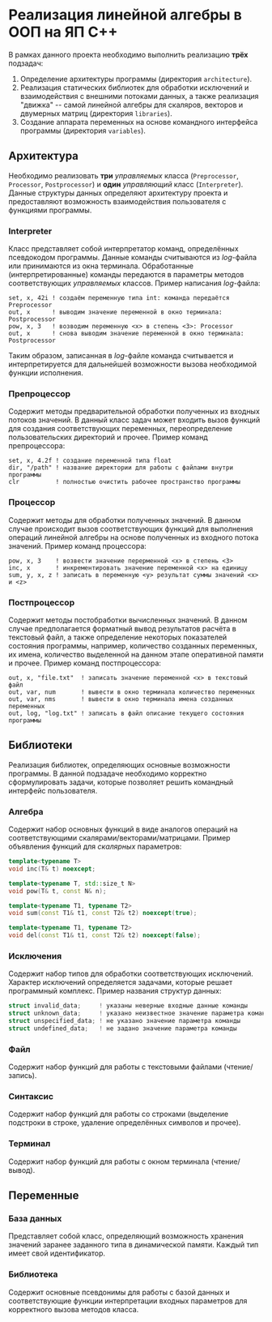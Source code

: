 # Реализация линейной алгебры в ООП на ЯП С++

В рамках данного проекта необходимо выполнить реализацию **трёх** подзадач:

1. Определение архитектуры программы (директория `architecture`).
2. Реализация статических библиотек для обработки исключений и взаимодействия с
   внешними потоками данных, а также реализация "движка" -- самой линейной
   алгебры для скаляров, векторов и двумерных матриц (директория `libraries`).
3. Создание аппарата переменных на основе командного интерфейса программы
   (директория `variables`).

## Архитектура

Необходимо реализовать **три** *управляемых* класса (`Preprocessor`,
`Processor`, `Postprocessor`) и **один** *управляющий* класс (`Interpreter`).
Данные структуры данных определяют архитектуру проекта и предоставляют
возможность взаимодействия пользователя с функциями программы.

### Interpreter

Класс представляет собой интерпретатор команд, определённых псевдокодом
программы. Данные команды считываются из *log*-файла или принимаются из окна
терминала. Обработанные (интерпретированные) команды передаются в параметры
методов соответствующих *управляемых* классов. Пример написания *log*-файла:

```
set, x, 42i ! создаём переменную типа int: команда передаётся Preprocessor
out, x      ! выводим значение переменной в окно терминала: Postprocessor
pow, x, 3   ! возводим переменную <x> в степень <3>: Processor
out, x      ! снова выводим значение переменной в окно терминала: Postprocessor
```

Таким образом, записанная в *log*-файле команда считывается и интерпретируется
для дальнейшей возможности вызова необходимой функции исполнения.

### Препроцессор

Содержит методы предварительной обработки полученных из входных потоков
значений. В данный класс задач может входить вызов функций для создания
соответствующих переменных, переопределение пользовательских директорий и
прочее. Пример команд препроцессора:

```
set, x, 4.2f ! создание переменной типа float
dir, "/path" ! название директории для работы с файлами внутри программы
clr          ! полностью очистить рабочее пространство программы
```

### Процессор

Содержит методы для обработки полученных значений. В данном случае происходит
вызов соответствующих функций для выполнения операций линейной алгебры на основе
полученных из входного потока значений. Пример команд процессора:

```
pow, x, 3    ! возвести значение перерменной <x> в степень <3>
inc, x       ! инкрементировать значение переменной <x> на единицу
sum, y, x, z ! записать в переменную <y> результат суммы значений <x> и <z>
```

### Постпроцессор

Содержит методы постобработки вычисленных значений. В данном случае
предполагается форматный вывод результатов расчёта в текстовый файл, а также
определение некоторых показателей состояния программы, например, количество
созданных переменных, их имена, количество выделенной на данном этапе
оперативной памяти и прочее. Пример команд постпроцессора:

```
out, x, "file.txt"  ! записать значение переменной <x> в текстовый файл
out, var, num       ! вывести в окно терминала количество переменных
out, var, nms       ! вывести в окно терминала имена созданных переменных
out, log, "log.txt" ! записать в файл описание текущего состояния программы
```

## Библиотеки

Реализация библиотек, определяющих основные возможности программы. В данной
подзадаче необходимо корректно сформулировать задачи, которые позволяет решить
командный интерфейс пользователя.

### Алгебра

Содержит набор основных функций в виде аналогов операций на соответствующими
скалярами/векторами/матрицами. Пример объявления функций для *скалярных*
параметров:

```cpp
template<typename T>
void inc(T& t) noexcept;

template<typename T, std::size_t N>
void pow(T& t, const N& n);

template<typename T1, typename T2>
void sum(const T1& t1, const T2& t2) noexcept(true);

template<typename T1, typename T2>
void del(const T1& t1, const T2& t2) noexcept(false);
```

### Исключения

Содержит набор типов для обработки соответствующих исключений. Характер
исключений определяется задачами, которые решает программный комплекс. Пример
названия структур данных:

```cpp
struct invalid_data;     ! указаны неверные входные данные команды
struct unknown_data;     ! указано неизвестное значение параметра команды
struct unspecified_data; ! не указано значение параметра команды
struct undefined_data;   ! не задано значение параметра команды
```

### Файл

Содержит набор функций для работы с текстовыми файлами (чтение/запись).

### Синтаксис

Содержит набор функций для работы со строками (выделение подстроки в строке,
удаление определённых символов и прочее).

### Терминал

Содержит набор функций для работы с окном терминала (чтение/вывод).

## Переменные

### База данных

Представляет собой класс, определяющий возможность хранения значений заранее
заданного типа в динамической памяти. Каждый тип имеет свой идентификатор.

### Библиотека

Содержит основные псевдонимы для работы с базой данных и соответствующие функции
интерпретации входных параметров для корректного вызова методов класса.
